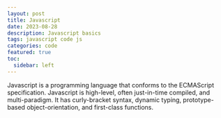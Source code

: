 ```yaml
---
layout: post
title: Javascript
date: 2023-08-28
description: Javascript basics
tags: javascript code js
categories: code
featured: true
toc:
  sidebar: left
---
```


Javascript is a programming language that conforms to the ECMAScript specification. Javascript is high-level, often just-in-time compiled, and multi-paradigm. It has curly-bracket syntax, dynamic typing, prototype-based object-orientation, and first-class functions.


